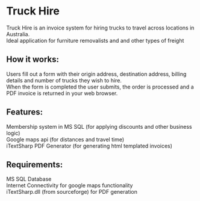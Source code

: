 Truck Hire
=========

Truck Hire is an invoice system for hiring trucks to travel across locations in Australia.  
Ideal application for furniture removalists and and other types of freight

How it works:
-------------
Users fill out a form with their origin address, destination address, billing details and number of trucks they wish to hire.  
When the form is completed the user submits, the order is processed and a PDF invoice is returned in your web browser.

Features:
--------

Membership system in MS SQL (for applying discounts and other business logic)  
Google maps api (for distances and travel time)  
iTextSharp PDF Generator (for generating html templated invoices)  

Requirements:
------------

MS SQL Database  
Internet Connectivity for google maps functionality  
iTextSharp.dll (from sourceforge) for PDF generation  
